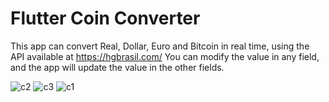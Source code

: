 # Flutter Coin Converter

This app can convert Real, Dollar, Euro and Bitcoin in real time, using the API available at https://hgbrasil.com/
You can modify the value in any field, and the app will update the value in the other fields.

![c2](https://user-images.githubusercontent.com/93054457/161815623-4afb3afa-c229-4e37-9e23-dd3ad43bd8f5.jpeg)
![c3](https://user-images.githubusercontent.com/93054457/161815626-794779da-e8b0-4882-b21e-712d6f835118.jpeg)
![c1](https://user-images.githubusercontent.com/93054457/161815629-0ce6a8ae-0f07-40a7-a014-11d1a2fd77b8.jpeg)
